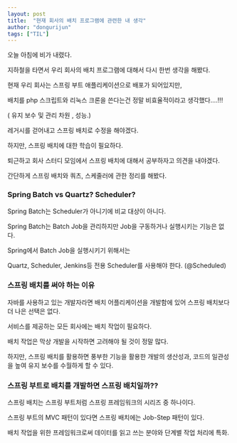 ```yaml
---
layout: post
title:  "현재 회사의 배치 프로그램에 관련한 내 생각"
author: "dongurijun"
tags: ["TIL"]
---
```


오늘 아침에 비가 내렸다.

지하철을 타면서 우리 회사의 배치 프로그램에 대해서 다시 한번 생각을 해봤다.

현재 우리 회사는 스프링 부트 애플리케이션으로 배포가 되어있지만,

배치를 php 스크립트와 리눅스 크론을 쓴다는건 정말 비효율적이라고 생각했다....!!! 

( 유지 보수 및 관리 차원 , 성능.)

레거시를 걷어내고 스프링 배치로 수정을 해야겠다.

하지만, 스프링 배치에 대한 학습이 필요하다. 

퇴근하고 회사 스터디 모임에서 스프링 배치에 대해서 공부하자고 의견을 내야겠다.

간단하게 스프링 배치와 쿼츠, 스케줄러에 관한 정리를 해봤다.

### Spring Batch vs Quartz? Scheduler?

Spring Batch는 Scheduler가 아니기에 비교 대상이 아니다.

Spring Batch는 Batch Job을 관리하지만 Job을 구동하거나 실행시키는 기능은 없다. 

Spring에서 Batch Job을 실행시키기 위해서는 

Quartz, Scheduler, Jenkins등 전용 Scheduler를 사용해야 한다. (@Scheduled)

### 스프링 배치를 써야 하는 이유

자바를 사용하고 있는 개발자라면 배치 어플리케이션을 개발함에 있어 스프링 배치보다 더 나은 선택은 없다.

서비스를 제공하는 모든 회사에는 배치 작업이 필요하다.

배치 작업은 막상 개발을 시작하면 고려해야 될 것이 정말 많다. 

하지만, 스프링 배치를 활용하면 풍부한 기능을 활용한 개발의 생산성과, 코드의 일관성을 높여 유지 보수를 수월하게 할 수 있다.

###  스프링 부트로 배치를 개발하면 스프링 배치일까??

스프링 배치는 스프링 부트처럼 스프링 프레임워크의 시리즈 중 하나이다. 

스프링 부트의 MVC 패턴이 있다면 스프링 배치에는 Job-Step 패턴이 있다. 

배치 작업을 위한 프레임워크로써 데이터를 읽고 쓰는 분야와 단계별 작업 처리에 특화.